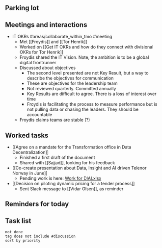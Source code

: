 ## Parking lot
## Meetings and interactions
- IT OKRs #areas/collaborate_within_tmo  #meeting 
	- Met [[Froydis]] and [[Tor Henrik]]
	- Worked on [[Get IT OKRs and how do they connect with divisional OKRs for Tor Henrik]]
	- Froydis shared the IT Vision. Note, the ambition is to be a global digital frontrunner
	- Discussed about objectives
		- The second level presented are not Key Result, but a way to describe the objectives for communication
		- These are objectives for the leadership team
		- Not reviewed quarterly. Committed annually
		- Key Results are difficult to agree. There is a loss of interest over time
		- Froydis is facilitating the process to measure performance but is not pulling data or chasing the leaders. They should be accountable
	- Froydis claims teams are stable (?)

## Worked tasks
- [[Agree on a mandate for the Transformation office in Data Decentralization]]
	- Finished a first draft of the document
	- Shared with [[Sajjad]], looking for his feedback
- [[Co-create presentation about Data, Insight and AI driven Telenor Norway in June]]
	- Pending work is here: [Work for DIAI.xlsx](https://telenorgroup-my.sharepoint.com/:x:/r/personal/victor_mendivil_telenor_no/Documents/Work%20for%20DIAI.xlsx?d=w3a86bd785fd34f3e9f010d6806a60cc0&csf=1&web=1&e=ROWfyC)
- [[Decision on piloting dynamic pricing for a tender process]]
	- Sent Slack message to [[Vidar Olsen]], as reminder
## Reminders for today

## Task list

```tasks
not done
tag does not include #discussion 
sort by priority
```
